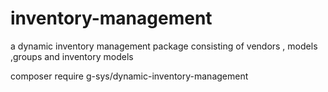 # inventory-management

a dynamic inventory management package consisting of vendors , models ,groups and inventory models


composer require g-sys/dynamic-inventory-management
